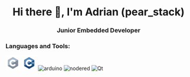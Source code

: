<h1 align="center">Hi there 👋, I'm Adrian (pear_stack)</h1>
<h3 align="center">Junior Embedded Developer</h3>

<h3 align="left">Languages and Tools:</h3>
<p align="left">
<img src="https://github.com/kirukudenis/readme_icons/blob/master/language_and_tools/square/c/c.svg" alt="c" width="40" height="40"/> 
<img src="https://github.com/kirukudenis/readme_icons/blob/master/language_and_tools/square/c%2B%2B/c%2B%2B.png" alt="cplusplus" width="40" height="40"/> 
<img src="https://cdn.worldvectorlogo.com/logos/arduino-1.svg" alt="arduino" width="40" height="40"/> 
  
<img src="https://cmake.org/wp-content/uploads/2019/05/Cmake-logo-header.png" alt="nodered" width="40" height="40"/> 
<img src="https://upload.wikimedia.org/wikipedia/commons/0/0b/Qt_logo_2016.svg" alt="Qt" width="40" height="40"/> </p> 
